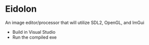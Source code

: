 # Eidolon
 An image editor/processor that will utilize SDL2, OpenGL, and ImGui

 - Build in Visual Studio
 - Run the compiled exe
